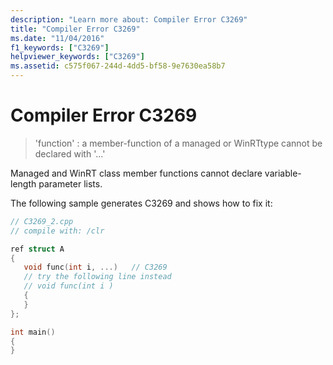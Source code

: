 ```yaml
---
description: "Learn more about: Compiler Error C3269"
title: "Compiler Error C3269"
ms.date: "11/04/2016"
f1_keywords: ["C3269"]
helpviewer_keywords: ["C3269"]
ms.assetid: c575f067-244d-4dd5-bf58-9e7630ea58b7
---
```

# Compiler Error C3269

> 'function' : a member-function of a managed or WinRTtype cannot be declared with '...'

Managed and WinRT class member functions cannot declare variable-length parameter lists.

The following sample generates C3269 and shows how to fix it:

```cpp
// C3269_2.cpp
// compile with: /clr

ref struct A
{
   void func(int i, ...)   // C3269
   // try the following line instead
   // void func(int i )
   {
   }
};

int main()
{
}
```
